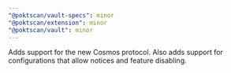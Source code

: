 ```yaml
---
"@poktscan/vault-specs": minor
"@poktscan/extension": minor
"@poktscan/vault": minor
---
```


Adds support for the new Cosmos protocol. Also adds support for configurations that allow notices and feature disabling.
